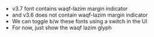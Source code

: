- v3.7 font contains waqf-lazim margin indicator
- and v3.6 does not contain waqf-lazim margin indicator
- We can toggle b/w these fonts using a switch in the UI
- For now, just show the waqf lazim glyph
